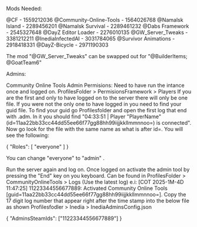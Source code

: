 Mods Needed:

@CF - 1559212036
@Community-Online-Tools - 1564026768
@Namalsk Island - 2289456201
@Namalsk Survival - 2289461232
@Dabs Framework - 2545327648
@DayZ Editor Loader - 2276010135
@GW_Server_Tweaks - 3381212211
@InediaInfectedAI - 3031784065
@Survivor Animations - 2918418331
@DayZ-Bicycle - 2971190303

The mod "@GW_Server_Tweaks" can be swapped out for "@BuilderItems; @GoatTeam6"

Admins:

Community Online Tools Admin Permisions:
Need to have run the intance once and logged on.
ProfilesFolder > PermisionsFramework > Players
If you are the first and only to have logged on to the server there will only be one file. If you were not the only one to have logged in you need to find your guid file.
To find your guid go Profilesfolder and open the first log that end with .adm. In it you should find "04:33:51 | Player "PlayerName"(id=11aa22bb33cc44dd55ee66f77gg88hh99iijjkkllmmnnoo=) is connected". Now go look for the file with the same name as what is after id=.
You will see the following:

{
    "Roles": [
        "everyone"
    ]
}

You can change "everyone" to "admin" .

Run the server again and log on. Once logged on activate the admin tool by pressing the "End" key on you keyboard.
Can be found in ProfilesFolder > CommunityOnlineTools > Logs (Use the latest log) e.i: [COT 2025-1M-4D 11:47:25] 11223344556677889: Activated Community Online Tools [guid=11aa22bb33cc44dd55ee66f77gg88hh99iijjkkllmmnnoo=].
Copy the 17 digit log number that appear right after the time stamp into the below file as shown
Profilesfodler > Inedia > InediaAdminsConfig.json

{
    "AdminsSteamIds": ["11223344556677889"]
}